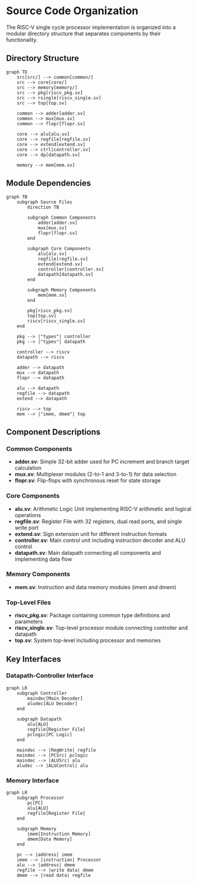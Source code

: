 # Source Code Organization

The RISC-V single cycle processor implementation is organized into a modular directory structure that separates components by their functionality.

## Directory Structure

```mermaid
graph TD
    src[src/] --> common[common/]
    src --> core[core/]
    src --> memory[memory/]
    src --> pkg[riscv_pkg.sv]
    src --> rsingle[riscv_single.sv]
    src --> top[top.sv]
    
    common --> adder[adder.sv]
    common --> mux[mux.sv]
    common --> flopr[flopr.sv]
    
    core --> alu[alu.sv]
    core --> regfile[regfile.sv]
    core --> extend[extend.sv]
    core --> ctrl[controller.sv]
    core --> dp[datapath.sv]
    
    memory --> mem[mem.sv]
```

## Module Dependencies

```mermaid
graph TB
    subgraph Source Files
        direction TB
        
        subgraph Common Components
            adder[adder.sv]
            mux[mux.sv]
            flopr[flopr.sv]
        end
        
        subgraph Core Components
            alu[alu.sv]
            regfile[regfile.sv]
            extend[extend.sv]
            controller[controller.sv]
            datapath[datapath.sv]
        end
        
        subgraph Memory Components
            mem[mem.sv]
        end
        
        pkg[riscv_pkg.sv]
        top[top.sv]
        riscv[riscv_single.sv]
    end
    
    pkg --> |"types"| controller
    pkg --> |"types"| datapath
    
    controller --> riscv
    datapath --> riscv
    
    adder --> datapath
    mux --> datapath
    flopr --> datapath
    
    alu --> datapath
    regfile --> datapath
    extend --> datapath
    
    riscv --> top
    mem --> |"imem, dmem"| top
```

## Component Descriptions

### Common Components
- **adder.sv**: Simple 32-bit adder used for PC increment and branch target calculation
- **mux.sv**: Multiplexer modules (2-to-1 and 3-to-1) for data selection
- **flopr.sv**: Flip-flops with synchronous reset for state storage

### Core Components
- **alu.sv**: Arithmetic Logic Unit implementing RISC-V arithmetic and logical operations
- **regfile.sv**: Register File with 32 registers, dual read ports, and single write port
- **extend.sv**: Sign extension unit for different instruction formats
- **controller.sv**: Main control unit including instruction decoder and ALU control
- **datapath.sv**: Main datapath connecting all components and implementing data flow

### Memory Components
- **mem.sv**: Instruction and data memory modules (imem and dmem)

### Top-Level Files
- **riscv_pkg.sv**: Package containing common type definitions and parameters
- **riscv_single.sv**: Top-level processor module connecting controller and datapath
- **top.sv**: System top-level including processor and memories

## Key Interfaces

### Datapath-Controller Interface
```mermaid
graph LR
    subgraph Controller
        maindec[Main Decoder]
        aludec[ALU Decoder]
    end
    
    subgraph Datapath
        alu[ALU]
        regfile[Register File]
        pclogic[PC Logic]
    end
    
    maindec --> |RegWrite| regfile
    maindec --> |PCSrc| pclogic
    maindec --> |ALUSrc| alu
    aludec --> |ALUControl| alu
```

### Memory Interface
```mermaid
graph LR
    subgraph Processor
        pc[PC]
        alu[ALU]
        regfile[Register File]
    end
    
    subgraph Memory
        imem[Instruction Memory]
        dmem[Data Memory]
    end
    
    pc --> |address| imem
    imem --> |instruction| Processor
    alu --> |address| dmem
    regfile --> |write data| dmem
    dmem --> |read data| regfile
